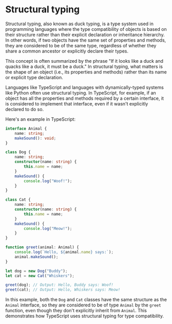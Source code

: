 # Structural typing
Structural typing, also known as duck typing, is a type system used in programming languages where the type compatibility of objects is based on their structure rather than their explicit declaration or inheritance hierarchy. In other words, if two objects have the same set of properties and methods, they are considered to be of the same type, regardless of whether they share a common ancestor or explicitly declare their types.

This concept is often summarized by the phrase "If it looks like a duck and quacks like a duck, it must be a duck." In structural typing, what matters is the shape of an object (i.e., its properties and methods) rather than its name or explicit type declaration.

Languages like TypeScript and languages with dynamically-typed systems like Python often use structural typing. In TypeScript, for example, if an object has all the properties and methods required by a certain interface, it is considered to implement that interface, even if it wasn't explicitly declared to do so.

Here's an example in TypeScript:

```typescript
interface Animal {
    name: string;
    makeSound(): void;
}

class Dog {
    name: string;
    constructor(name: string) {
        this.name = name;
    }
    makeSound() {
        console.log("Woof!");
    }
}

class Cat {
    name: string;
    constructor(name: string) {
        this.name = name;
    }
    makeSound() {
        console.log("Meow!");
    }
}

function greet(animal: Animal) {
    console.log(`Hello, ${animal.name} says:`);
    animal.makeSound();
}

let dog = new Dog("Buddy");
let cat = new Cat("Whiskers");

greet(dog); // Output: Hello, Buddy says: Woof!
greet(cat); // Output: Hello, Whiskers says: Meow!
```

In this example, both the `Dog` and `Cat` classes have the same structure as the `Animal` interface, so they are considered to be of type `Animal` by the `greet` function, even though they don't explicitly inherit from `Animal`. This demonstrates how TypeScript uses structural typing for type compatibility.